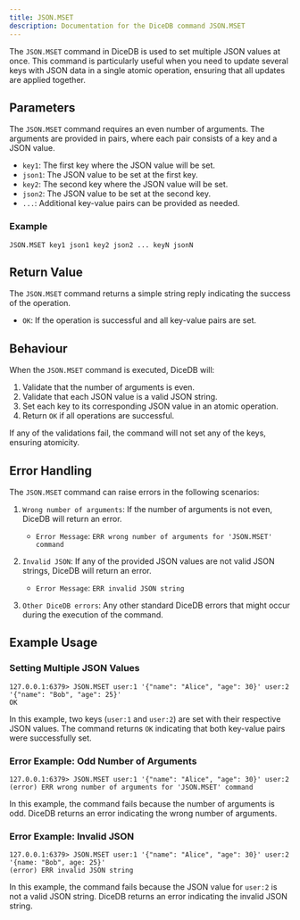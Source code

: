```yaml
---
title: JSON.MSET
description: Documentation for the DiceDB command JSON.MSET
---
```


The `JSON.MSET` command in DiceDB is used to set multiple JSON values at once. This command is particularly useful when you need to update several keys with JSON data in a single atomic operation, ensuring that all updates are applied together.

## Parameters

The `JSON.MSET` command requires an even number of arguments. The arguments are provided in pairs, where each pair consists of a key and a JSON value.

- `key1`: The first key where the JSON value will be set.
- `json1`: The JSON value to be set at the first key.
- `key2`: The second key where the JSON value will be set.
- `json2`: The JSON value to be set at the second key.
- `...`: Additional key-value pairs can be provided as needed.

### Example

```plaintext
JSON.MSET key1 json1 key2 json2 ... keyN jsonN
```

## Return Value

The `JSON.MSET` command returns a simple string reply indicating the success of the operation.

- `OK`: If the operation is successful and all key-value pairs are set.

## Behaviour

When the `JSON.MSET` command is executed, DiceDB will:

1. Validate that the number of arguments is even.
1. Validate that each JSON value is a valid JSON string.
1. Set each key to its corresponding JSON value in an atomic operation.
1. Return `OK` if all operations are successful.

If any of the validations fail, the command will not set any of the keys, ensuring atomicity.

## Error Handling

The `JSON.MSET` command can raise errors in the following scenarios:

1. `Wrong number of arguments`: If the number of arguments is not even, DiceDB will return an error.

   - `Error Message`: `ERR wrong number of arguments for 'JSON.MSET' command`

1. `Invalid JSON`: If any of the provided JSON values are not valid JSON strings, DiceDB will return an error.

   - `Error Message`: `ERR invalid JSON string`

1. `Other DiceDB errors`: Any other standard DiceDB errors that might occur during the execution of the command.

## Example Usage

### Setting Multiple JSON Values

```plaintext
127.0.0.1:6379> JSON.MSET user:1 '{"name": "Alice", "age": 30}' user:2 '{"name": "Bob", "age": 25}'
OK
```

In this example, two keys (`user:1` and `user:2`) are set with their respective JSON values. The command returns `OK` indicating that both key-value pairs were successfully set.

### Error Example: Odd Number of Arguments

```plaintext
127.0.0.1:6379> JSON.MSET user:1 '{"name": "Alice", "age": 30}' user:2
(error) ERR wrong number of arguments for 'JSON.MSET' command
```

In this example, the command fails because the number of arguments is odd. DiceDB returns an error indicating the wrong number of arguments.

### Error Example: Invalid JSON

```plaintext
127.0.0.1:6379> JSON.MSET user:1 '{"name": "Alice", "age": 30}' user:2 '{name: "Bob", age: 25}'
(error) ERR invalid JSON string
```

In this example, the command fails because the JSON value for `user:2` is not a valid JSON string. DiceDB returns an error indicating the invalid JSON string.
